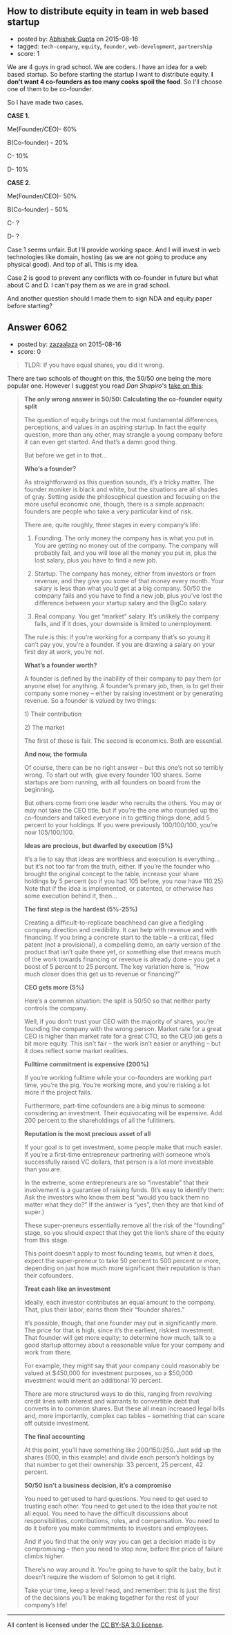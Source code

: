 ## How to distribute equity in team in web based startup

- posted by: [Abhishek Gupta](https://stackexchange.com/users/5623747/abhishek-gupta) on 2015-08-16
- tagged: `tech-company`, `equity`, `founder`, `web-development`, `partnership`
- score: 1

<p>We are 4 guys in grad school. We are coders. I have an idea for a web based startup. So before starting the startup I want to distribute equity. <strong>I don't want 4 co-founders as too many cooks spoil the food</strong>. So I'll choose one of them to be co-founder.</p>

<p>So I have made two cases.</p>

<p><strong>CASE 1.</strong></p>

<p>Me(Founder/CEO)- 60%</p>

<p>B(Co-founder) - 20%</p>

<p>C- 10%</p>

<p>D- 10%</p>

<p><strong>CASE 2.</strong></p>

<p>Me(Founder/CEO)- 50%</p>

<p>B(Co-founder) - 50%</p>

<p>C- ?</p>

<p>D- ?</p>

<p>Case 1 seems unfair. But I'll provide working space. And I will invest in web technologies like domain, hosting (as we are not going to produce any physical good). And top of all. This is my idea.</p>

<p>Case 2 is good to prevent any conflicts with co-founder in future but what about C and D. I can't pay them as we are in grad school.</p>

<p>And another question should I made them to sign NDA and equity paper before starting?</p>



## Answer 6062

- posted by: [zazaalaza](https://stackexchange.com/users/4672194/zazaalaza) on 2015-08-16
- score: 0

<blockquote>
  <p>TLDR: If you have equal shares, you did it wrong.</p>
</blockquote>

<p>There are two schools of thought on this, the 50/50 one being the more popular one. However I suggest you read <em>Dan Shapiro</em>'s <a href="http://www.geekwire.com/2011/wrong-answer-5050-calculating-cofounder-equity-split/" rel="nofollow">take on this</a>: </p>

<blockquote>
  <p><strong>The only wrong answer is 50/50: Calculating the co-founder equity split</strong></p>
  
  <p>The question of equity brings out the most fundamental differences,
  perceptions, and values in an aspiring startup. In fact the equity
  question, more than any other, may strangle a young company before it
  can even get started. And that’s a damn good thing.</p>
  
  <p>But before we get in to that…</p>
  
  <p><strong>Who’s a founder?</strong></p>
  
  <p>As straightforward as this question sounds, it’s a tricky matter. The
  founder moniker is black and white, but the situations are all shades
  of gray. Setting aside the philosophical question and focusing on the
  more useful economic one, though, there is a simple approach: founders
  are people who take a very particular kind of risk.</p>
  
  <p>There are, quite roughly, three stages in every company’s life:</p>
  
  <ol>
  <li><p>Founding.  The only money the company has is what you put in.  You are getting no money out of the company.  The company will probably
  fail, and you will lose all the money you put in, plus the lost
  salary, plus you have to find a new job.</p></li>
  <li><p>Startup. The company has money, either from investors or from revenue, and they give you some of that money every month. Your salary
  is less than what you’d get at a big company. 50/50 the company fails
  and you have to find a new job, plus you’ve lost the difference
  between your startup salary and the BigCo salary.</p></li>
  <li><p>Real company. You get “market” salary. It’s unlikely the company fails, and if it does, your downside is limited to unemployment.</p></li>
  </ol>
  
  <p>The rule is this: if you’re working for a company that’s so young it
  can’t pay you, you’re a founder. If you are drawing a salary on your
  first day at work, you’re not.</p>
  
  <p><strong>What’s a founder worth?</strong></p>
  
  <p>A founder is defined by the inability of their company to pay them (or
  anyone else) for anything. A founder’s primary job, then, is to get
  their company some money – either by raising investment or by
  generating revenue. So a founder is valued by two things:</p>
  
  <p>1) Their contribution</p>
  
  <p>2) The market</p>
  
  <p>The first of these is fair. The second is economics. Both are
  essential.</p>
  
  <p><strong>And now, the formula</strong></p>
  
  <p>Of course, there can be no right answer – but this one’s not so
  terribly wrong. To start out with, give every founder 100 shares. Some
  startups are born running, with all founders on board from the
  beginning.</p>
  
  <p>But others come from one leader who recruits the others. You may or
  may not take the CEO title, but if you’re the one who rounded up the
  co-founders and talked everyone in to getting things done, add 5
  percent to your holdings.  If you were previously 100/100/100, you’re
  now 105/100/100.</p>
  
  <p><strong>Ideas are precious, but dwarfed by execution (5%)</strong></p>
  
  <p>It’s a lie to say that ideas are worthless and execution is
  everything… but it’s not too far from the truth, either. If you’re the
  founder who brought the original concept to the table, increase your
  share holdings by 5 percent (so if you had 105 before, you now have
  110.25) Note that if the idea is implemented, or patented, or otherwise has some execution behind it, then…</p>
  
  <p><strong>The first step is the hardest (5%-25%)</strong></p>
  
  <p>Creating a difficult-to-replicate beachhead can give a fledgling
  company direction and credibility. It can help with revenue and with
  financing. If you bring a concrete start to the table – a critical,
  filed patent (not a provisional), a compelling demo, an early version
  of the product that isn’t quite there yet, or something else that
  means much of the work towards financing or revenue is already done –
  you get a boost of 5 percent to 25 percent. The key variation here is,
  “How much closer does this get us to revenue or financing?”</p>
  
  <p><strong>CEO gets more (5%)</strong></p>
  
  <p>Here’s a common situation: the split is 50/50 so that neither party
  controls the company.</p>
  
  <p>Well, if you don’t trust your CEO with the majority of shares, you’re
  founding the company with the wrong person. Market rate for a great
  CEO is higher than market rate for a great CTO, so the CEO job gets a
  bit more equity. This isn’t fair – the work isn’t easier or anything –
  but it does reflect some market realities.</p>
  
  <p><strong>Fulltime commitment is expensive (200%)</strong></p>
  
  <p>If you’re working fulltime while your co-founders are working part
  time, you’re the pig. You’re working more, and you’re risking a lot
  more if the project fails.</p>
  
  <p>Furthermore, part-time cofounders are a big minus to someone
  considering an investment. Their equivocating will be expensive. Add
  200 percent to the shareholdings of all the fulltimers.</p>
  
  <p><strong>Reputation is the most precious asset of all</strong></p>
  
  <p>If your goal is to get investment, some people make that much easier.
  If you’re a first-time entrepreneur partnering with someone who’s
  successfully raised VC dollars, that person is a lot more investable
  than you are.</p>
  
  <p>In the extreme, some entrepreneurs are so “investable” that their
  involvement is a guarantee of raising funds. (It’s easy to identify
  them: Ask the investors who know them best “would you back them no
  matter what they do?”  If the answer is “yes”, then they are that kind
  of super.)</p>
  
  <p>These super-preneurs essentially remove all the risk of the “founding”
  stage, so you should expect that they get the lion’s share of the
  equity from this stage.</p>
  
  <p>This point doesn’t apply to most founding teams, but when it does,
  expect the super-preneur to take 50 percent to 500 percent or more,
  depending on just how much more significant their reputation is than
  their cofounders.</p>
  
  <p><strong>Treat cash like an investment</strong></p>
  
  <p>Ideally, each investor contributes an equal amount to the company. 
  That, plus their labor, earns them their “founder shares.”</p>
  
  <p>It’s possible, though, that one founder may put in significantly more.
  The price for that is high, since it’s the earliest, riskiest
  investment.  That founder will get more equity; to determine how much,
  talk to a good startup attorney about a reasonable value for your
  company and work from there.</p>
  
  <p>For example, they might say that your company could reasonably be
  valued at $450,000 for investment purposes, so a $50,000 investment
  would merit an additional 10 percent.</p>
  
  <p>There are more structured ways to do this, ranging from revolving
  credit lines with interest and warrants to convertible debt that
  converts in to common shares. But these all mean increased legal bills
  and, more importantly, complex cap tables – something that can scare
  off outside investment.</p>
  
  <p><strong>The final accounting</strong></p>
  
  <p>At this point, you’ll have something like 200/150/250. Just add up the
  shares (600, in this example) and divide each person’s holdings by
  that number to get their ownership: 33 percent, 25 percent, 42
  percent.</p>
  
  <p><strong>50/50 isn’t a business decision, it’s a compromise</strong></p>
  
  <p>You need to get used to hard questions. You need to get used to
  trusting each other. You need to get used to the idea that you’re not
  all equal.  You need to have the difficult discussions about
  responsibilities, contributions, roles, and compensation.  You need to
  do  it before you make commitments to investors and employees.</p>
  
  <p>And if you find that the only way you can get a decision made is by
  compromising – then you need to stop now, before the price of failure
  climbs higher.</p>
  
  <p>There’s no way around it. You’re going to have to split the baby, but
  it doesn’t require the wisdom of Solomon to get it right.</p>
  
  <p>Take your time, keep a level head, and remember: this is just the
  first of the decisions you’ll be making together for the rest of your
  company’s life!</p>
</blockquote>




---

All content is licensed under the [CC BY-SA 3.0 license](https://creativecommons.org/licenses/by-sa/3.0/).
